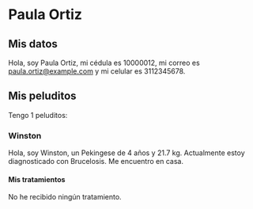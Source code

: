 # Paula Ortiz

## Mis datos

Hola, soy Paula Ortiz, mi cédula es 10000012, mi correo es paula.ortiz@example.com y mi celular es 3112345678.

## Mis peluditos

Tengo 1 peluditos:

### Winston

Hola, soy Winston, un Pekingese de 4 años y 21.7 kg.
Actualmente estoy diagnosticado con Brucelosis.
Me encuentro en casa.

#### Mis tratamientos

No he recibido ningún tratamiento.

